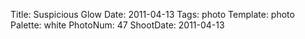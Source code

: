 Title: Suspicious Glow
Date: 2011-04-13
Tags: photo
Template: photo
Palette: white
PhotoNum: 47
ShootDate: 2011-04-13
